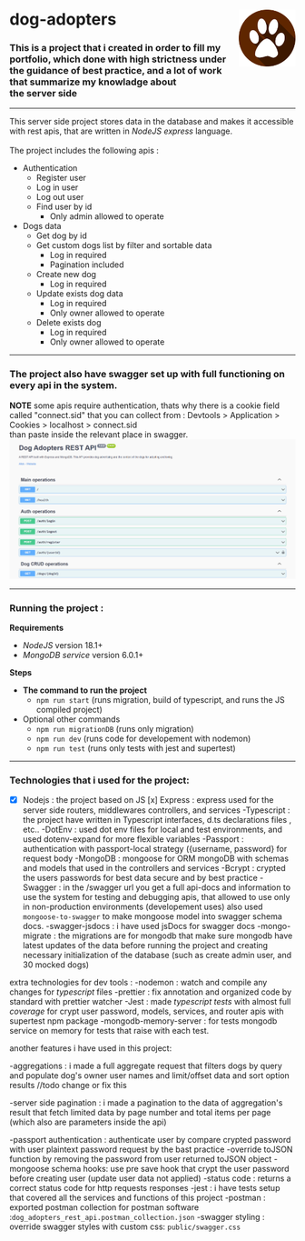 # dog-adopters <img src="public/dog_feet_logo.png" width=100px height=100px align="right">

### This is a project that i created in order to fill my portfolio, which done with high strictness under the guidance of best practice, and a lot of work that summarize my knowladge about <br /> the server side

---

This server side project stores data in the database and makes it accessible with rest apis, that are written in _NodeJS express_ language. <br /> <br />
The project includes the following apis :

-   Authentication
    -   Register user
    -   Log in user
    -   Log out user
    -   Find user by id
        -   Only admin allowed to operate
-   Dogs data
    -   Get dog by id
    -   Get custom dogs list by filter and sortable data
        -   Log in required
        -   Pagination included
    -   Create new dog
        -   Log in required
    -   Update exists dog data
        -   Log in required
        -   Only owner allowed to operate
    -   Delete exists dog
        -   Log in required
        -   Only owner allowed to operate

---

### The project also have swagger set up with full functioning on every api in the system.

**NOTE**
some apis require authentication, thats why there is a cookie field called "connect.sid" that you can collect from : Devtools > Application > Cookies > localhost > connect.sid <br />
than paste inside the relevant place in swagger.
![how to find connect.sid](/public/gif-cookie-swagger.gif) <br />

---

### **Running the project :**

**Requirements**

-   _NodeJS_ version 18.1+
-   _MongoDB service_ version 6.0.1+

**Steps**

-   **The command to run the project**
    -   `npm run start` (runs migration, build of typescript, and runs the JS compiled project)
-   Optional other commands
    -   `npm run migrationDB` (runs only migration)
    -   `npm run dev` (runs code for developement with nodemon)
    -   `npm run test` (runs only tests with jest and supertest)

---

### Technologies that i used for the project:

-   [x] Nodejs : the project based on JS
        [x] Express : express used for the server side routers, middlewares controllers, and services
        -Typescript : the project have written in Typescript interfaces, d.ts declarations files , etc..
        -DotEnv : used dot env files for local and test environments, and used dotenv-expand for more flexible variables
        -Passport : authentication with passport-local strategy ({username, password} for request body
        -MongoDB : mongoose for ORM mongoDB with schemas and models that used in the controllers and services
        -Bcrypt : crypted the users passwords for best data secure and by best practice
        -Swagger : in the /swagger url you get a full api-docs and information to use the system for testing and debugging apis, that allowed to use only in non-production environments (developement uses) also used `mongoose-to-swagger` to make mongoose model into swagger schema docs.
        -swagger-jsdocs : i have used jsDocs for swagger docs
        -mongo-migrate : the migrations are for mongodb that make sure mongodb have latest updates of the data before running the project and creating necessary initialization of the database (such as create admin user, and 30 mocked dogs)

extra technologies for dev tools :
-nodemon : watch and compile any changes for _typescript_ files
-prettier : fix annotation and organized code by standard with prettier watcher
-Jest : made _typescript tests_ with almost full _coverage_ for crypt user password, models, services, and router apis with supertest npm package
-mongodb-memory-server : for tests mongodb service on memory for tests that raise with each test.

another features i have used in this project:

-aggregations : i made a full aggregate request that filters dogs by query and populate dog's owner user names and limit/offset data and sort option results
//todo change or fix this

-server side pagination : i made a pagination to the data of aggregation's result that fetch limited data by page number and total items per page (which also are parameters inside the api)

-passport authentication : authenticate user by compare crypted password with user plaintext password request by the bast practice
-override toJSON function by removing the password from user returned toJSON object
-mongoose schema hooks: use pre save hook that crypt the user password before creating user (update user data not applied)
-status code : returns a correct status code for http requests responses
-jest : i have tests setup that covered all the services and functions of this project
-postman : exported postman collection for postman software :`dog_adopters_rest_api.postman_collection.json`
-swagger styling : override swagger styles with custom css: `public/swagger.css`

